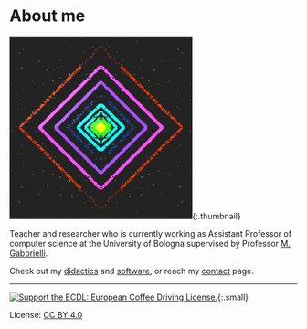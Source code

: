 # About me

<style>
    .thumbnail {
        width: 75px;
        height: 75px;
        border-radius: 50%;
        border: 1px solid #ddd;
        padding: 5px;
        background-color: #fff;
    }
    .small {
        width: 100px;
        height: 100px;
        padding: 5px;
        background-color: #fff;
    }
</style>

![logo](assets/images/logo.png){:.thumbnail}

Teacher and researcher who is currently working as Assistant Professor of computer science at the University of Bologna supervised by Professor [M. Gabbrielli](cs.unibo.it/~gabbri).

Check out my [didactics](didactics) and [software](software), or reach my [contact](contact) page.

---

[![Support the ECDL: European Coffee Driving License.](http://www.nonsiamopirati.org/ecdlsmall.png)](http://www.nonsiamopirati.org/ecdl.html){:.small}

License: [CC BY 4.0](https://creativecommons.org/licenses/by/4.0/)
